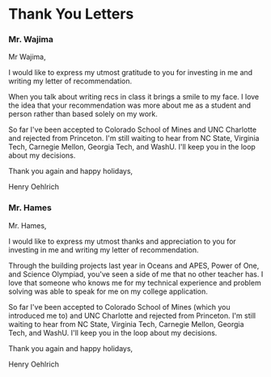 # Thank You Letters

### Mr. Wajima

Mr Wajima,

I would like to express my utmost gratitude to you for investing in me and
writing my letter of recommendation.

When you talk about writing recs in class it brings a smile to my face. I love
the idea that your recommendation was more about me as a student and person
rather than based solely on my work.

So far I've been accepted to Colorado School of Mines and UNC Charlotte and
rejected from Princeton. I'm still waiting to hear from NC State, Virginia
Tech, Carnegie Mellon, Georgia Tech, and WashU. I'll keep you in the loop about
my decisions.

Thank you again and happy holidays,

Henry Oehlrich

### Mr. Hames

Mr. Hames,

I would like to express my utmost thanks and appreciation to you for investing
in me and writing my letter of recommendation.

Through the building projects last year in Oceans and APES, Power of One, and
Science Olympiad, you've seen a side of me that no other teacher has. I love
that someone who knows me for my technical experience and problem solving was
able to speak for me on my college application.

So far I've been accepted to Colorado School of Mines (which you introduced me
to) and UNC Charlotte and rejected from Princeton. I'm still waiting to hear
from NC State, Virginia Tech, Carnegie Mellon, Georgia Tech, and WashU. I'll
keep you in the loop about my decisions.

Thank you again and happy holidays,

Henry Oehlrich


